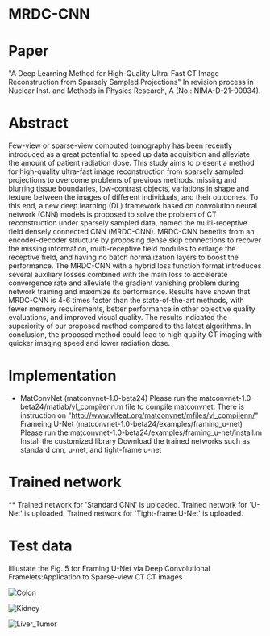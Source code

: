 # MRDC-CNN


# Paper
"A Deep Learning Method for High-Quality Ultra-Fast CT Image Reconstruction from Sparsely Sampled Projections"
In revision process in Nuclear Inst. and Methods in Physics Research, A (No.: NIMA-D-21-00934).

# Abstract 
Few-view or sparse-view computed tomography has been recently introduced as a great potential to speed up data acquisition and alleviate the amount of patient radiation dose. This study aims to present a method for high-quality ultra-fast image reconstruction from sparsely sampled projections to overcome problems of previous methods, missing and blurring tissue boundaries, low-contrast objects, variations in shape and texture between the images of different individuals, and their outcomes. To this end, a new deep learning (DL) framework based on convolution neural network (CNN) models is proposed to solve the problem of CT reconstruction under sparsely sampled data, named the multi-receptive field densely connected CNN (MRDC-CNN). MRDC-CNN benefits from an encoder-decoder structure by proposing dense skip connections to recover the missing information, multi-receptive field modules to enlarge the receptive field, and having no batch normalization layers to boost the performance. The MRDC-CNN with a hybrid loss function format introduces several auxiliary losses combined with the main loss to accelerate convergence rate and alleviate the gradient vanishing problem during network training and maximize its performance. Results have shown that MRDC-CNN is 4-6 times faster than the state-of-the-art methods, with fewer memory requirements, better performance in other objective quality evaluations, and improved visual quality. The results indicated the superiority of our proposed method compared to the latest algorithms. In conclusion, the proposed method could lead to high quality CT imaging with quicker imaging speed and lower radiation dose.

# Implementation
* MatConvNet (matconvnet-1.0-beta24)
Please run the matconvnet-1.0-beta24/matlab/vl_compilenn.m file to compile matconvnet.
There is instruction on "http://www.vlfeat.org/matconvnet/mfiles/vl_compilenn/"
Frameing U-Net (matconvnet-1.0-beta24/examples/framing_u-net)
Please run the matconvnet-1.0-beta24/examples/framing_u-net/install.m
Install the customized library
Download the trained networks such as standard cnn, u-net, and tight-frame u-net

# Trained network

** Trained network for 'Standard CNN' is uploaded.
Trained network for 'U-Net' is uploaded.
Trained network for 'Tight-frame U-Net' is uploaded.

# Test data
Iillustate the Fig. 5 for Framing U-Net via Deep Convolutional Framelets:Application to Sparse-view CT
CT images 

![Colon](https://user-images.githubusercontent.com/42764887/149763656-02e82e6a-7ca0-4284-94f5-b694d3387c1a.png)

![Kidney](https://user-images.githubusercontent.com/42764887/149764076-f188734e-0d4c-4dee-a614-ccd0abf6612c.png)

![Liver_Tumor](https://user-images.githubusercontent.com/42764887/149764216-11523a8d-2ce7-4f4d-a4bd-59a9f6f6c86f.png)
